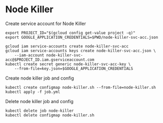# Node Killer

Create service account for Node Killer

```
export PROJECT_ID="$(gcloud config get-value project -q)"
export GOOGLE_APPLICATION_CREDENTIALS=$PWD/node-killer-svc-acc.json

gcloud iam service-accounts create node-killer-svc-acc
gcloud iam service-accounts keys create node-killer-svc-acc.json \
    --iam-account node-killer-svc-acc@$PROJECT_ID.iam.gserviceaccount.com
kubectl create secret generic node-killer-svc-acc-key \
    --from-file=key.json=$GOOGLE_APPLICATION_CREDENTIALS
```

Create node killer job and config

```
kubectl create configmap node-killer.sh --from-file=node-killer.sh
kubectl apply -f job.yml
```

Delete node killer job and config
```
kubectl delete job node-killer
kubectl delete configmap node-killer.sh
```
